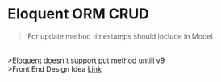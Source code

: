 # Eloquent ORM CRUD
>For update method timestamps should include in Model
<br/>
>Eloquent doesn't support put method untill v9
<br/>
>Front End Design Idea <a href='https://www.elementpack.pro/'>Link</a>